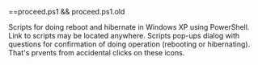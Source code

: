 ==proceed.ps1 && proceed.ps1.old

Scripts for doing reboot and hibernate in Windows XP using PowerShell. Link to scripts may be located anywhere. Scripts pop-ups dialog with questions for confirmation of doing operation (rebooting or hibernating). That's prvents from accidental clicks on these icons.